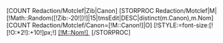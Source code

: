 <div id="NuageDeTag">
	[COUNT Redaction/Motclef|Zib|Canon]
	[STORPROC Redaction/Motclef|M|[!Math::Random([!Zib:-20!])!]|15|tmsEdit|DESC|distinct(m.Canon),m.Nom]
		[COUNT Redaction/Motclef/Canon=[!M::Canon!]|O]
		[!STYLE:=font-size:[![!O:*2!]:+10!]px;!]
		<a href="/Recherche-mot-clefs/Resultat?Recherche=[!M::Canon!]" style="[!STYLE!]">[!M::Nom!]&nbsp;</a>
	[/STORPROC]
</div>